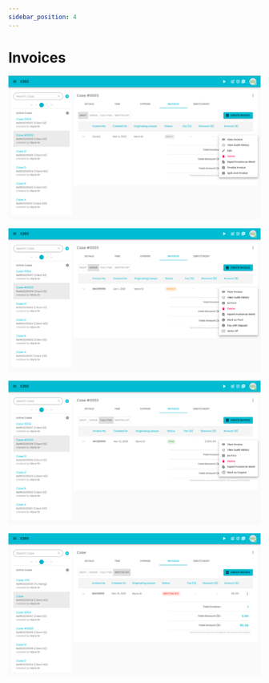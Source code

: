 ```yaml
---
sidebar_position: 4
---
```


# Invoices

![Alt text](/img/case/case_invoice_draft.png?raw=true "Case")

![Alt text](/img/case/case_invoice_unpaid.png?raw=true "Case")

![Alt text](/img/case/case_invoice_paid.png?raw=true "Case")

![Alt text](/img/case/case_invoice_written_off.png?raw=true "Case")

